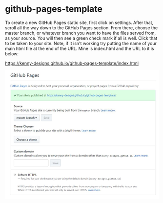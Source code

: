 # github-pages-template
To create a new GitHub Pages static site, first click on settings. After that, scroll all the way down to the GitHub Pages section.
From there, choose the master branch, or whatever branch you want to have the files served from, as your source. You will then see a
green check mark if all is well. Click that to be taken to your site. Note, if it isn't working try putting the name of your main
html file at the end of the URL. Mine is index.html and the URL to it is below:

https://kenny-designs.github.io/github-pages-template/index.html

![GitHub Pages](./img/pages.JPG)
